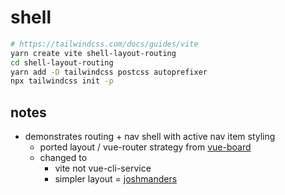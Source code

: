 # shell

```sh
# https://tailwindcss.com/docs/guides/vite
yarn create vite shell-layout-routing 
cd shell-layout-routing
yarn add -D tailwindcss postcss autoprefixer
npx tailwindcss init -p

```

## notes

- demonstrates routing + nav shell with active nav item styling
  - ported layout / vue-router strategy from [vue-board](file:///code/web/nuxt/vue-board/README.ilan.md)
  - changed to
    - vite not vue-cli-service
    - simpler layout = [joshmanders](https://codepen.io/joshmanders/pen/PQQBoR)